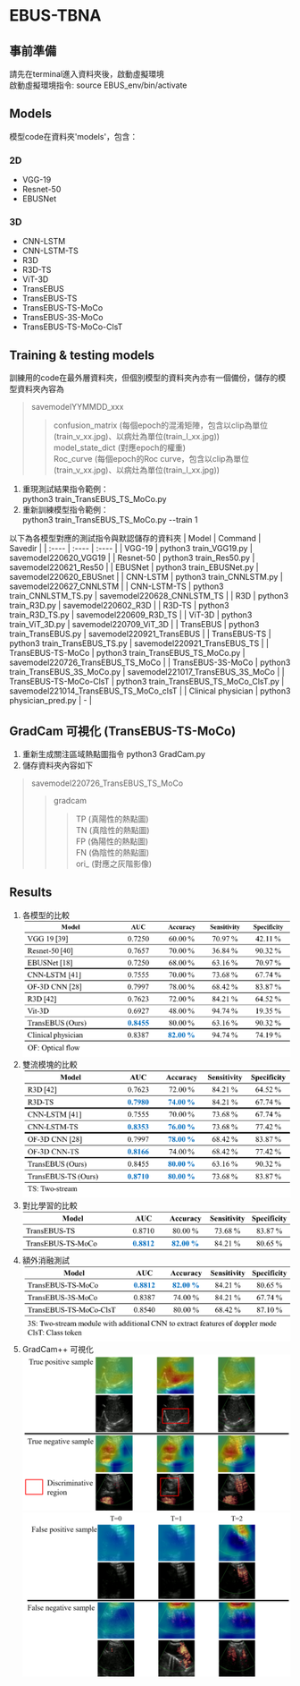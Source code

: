 # EBUS-TBNA
## 事前準備
請先在terminal進入資料夾後，啟動虛擬環境  
啟動虛擬環境指令: source EBUS_env/bin/activate

## Models
模型code在資料夾'models'，包含：
### 2D
 - VGG-19
 - Resnet-50
 - EBUSNet

### 3D
 - CNN-LSTM
 - CNN-LSTM-TS
 - R3D
 - R3D-TS
 - ViT-3D
 - TransEBUS
 - TransEBUS-TS
 - TransEBUS-TS-MoCo
 - TransEBUS-3S-MoCo
 - TransEBUS-TS-MoCo-ClsT

## Training & testing models
訓練用的code在最外層資料夾，但個別模型的資料夾內亦有一個備份，儲存的模型資料夾內容為
>savemodelYYMMDD_xxx  
>>confusion_matrix (每個epoch的混淆矩陣，包含以clip為單位(train_v_xx.jpg)、以病灶為單位(train_l_xx.jpg))  
>>model_state_dict (對應epoch的權重)  
>>Roc_curve (每個epoch的Roc curve，包含以clip為單位(train_v_xx.jpg)、以病灶為單位(train_l_xx.jpg))  
1. 重現測試結果指令範例：  
python3 train_TransEBUS_TS_MoCo.py
2. 重新訓練模型指令範例：  
python3 train_TransEBUS_TS_MoCo.py --train 1

以下為各模型對應的測試指令與默認儲存的資料夾
|  Model   | Command | Savedir |
|  :----  | :----  | :---- |
| VGG-19  | python3 train_VGG19.py | savemodel220620_VGG19 |
| Resnet-50  | python3 train_Res50.py | savemodel220621_Res50 |
| EBUSNet  | python3 train_EBUSNet.py | savemodel220620_EBUSnet |
| CNN-LSTM  | python3 train_CNNLSTM.py | savemodel220627_CNNLSTM |
| CNN-LSTM-TS  | python3 train_CNNLSTM_TS.py | savemodel220628_CNNLSTM_TS |
| R3D  | python3 train_R3D.py | savemodel220602_R3D |
| R3D-TS  | python3 train_R3D_TS.py | savemodel220609_R3D_TS |
| ViT-3D  | python3 train_ViT_3D.py | savemodel220709_ViT_3D |
| TransEBUS  | python3 train_TransEBUS.py | savemodel220921_TransEBUS |
| TransEBUS-TS  | python3 train_TransEBUS_TS.py | savemodel220921_TransEBUS_TS |
| TransEBUS-TS-MoCo  | python3 train_TransEBUS_TS_MoCo.py | savemodel220726_TransEBUS_TS_MoCo |
| TransEBUS-3S-MoCo  | python3 train_TransEBUS_3S_MoCo.py | savemodel221017_TransEBUS_3S_MoCo |
| TransEBUS-TS-MoCo-ClsT  | python3 train_TransEBUS_TS_MoCo_ClsT.py | savemodel221014_TransEBUS_TS_MoCo_clsT |
| Clinical physician  | python3 physician_pred.py | - |

## GradCam 可視化 (TransEBUS-TS-MoCo)
1. 重新生成關注區域熱點圖指令 python3 GradCam.py
2. 儲存資料夾內容如下
>savemodel220726_TransEBUS_TS_MoCo
>>gradcam  
>>>TP (真陽性的熱點圖)  
>>>TN (真陰性的熱點圖)  
>>>FP (偽陽性的熱點圖)  
>>>FN (偽陰性的熱點圖)  
>>>ori_ (對應之灰階影像)

## Results
1.	各模型的比較  
![image](https://github.com/stanley021039/EBUS-TBNA/blob/main/Results/result1.png)
2. 雙流模塊的比較  
![image](https://github.com/stanley021039/EBUS-TBNA/blob/main/Results/result2.png)
3. 對比學習的比較  
![image](https://github.com/stanley021039/EBUS-TBNA/blob/main/Results/result3.png)
4. 額外消融測試  
![image](https://github.com/stanley021039/EBUS-TBNA/blob/main/Results/result4.png)
5. GradCam++ 可視化  
![image](https://github.com/stanley021039/EBUS-TBNA/blob/main/Results/GradCam_T.png)  
![image](https://github.com/stanley021039/EBUS-TBNA/blob/main/Results/GradCam_F.png)  
